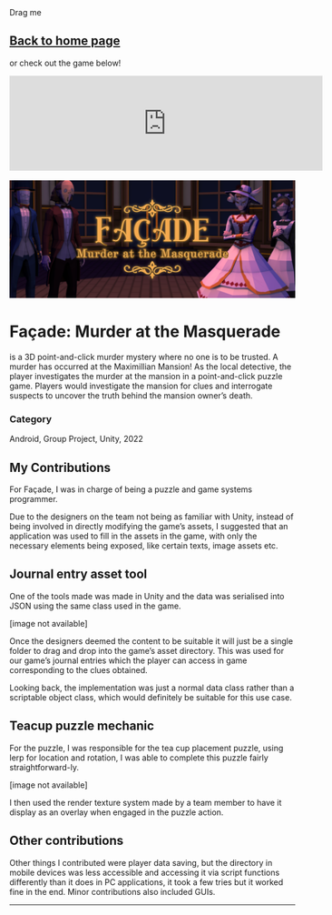 <link rel="stylesheet" href="assets/css/style.css"></link>

<div class = "left_banner"></div>
<div class = "right_banner"></div>


<!--- Directory --->
<div id="dragged" class="dragged-gamedoc-version" markdown = "1">
  <div id="draggable">Drag me</div>

## [Back to home page](index.md)

or check out the game below!

<iframe src="https://itch.io/embed/1162355?dark=true" width="552" height="167" frameborder="0"><a href="https://uowmgames.itch.io/facade-murder-at-the-masquerade">Façade: Murder At The Masquerade by UOWM Game Development, JYGL, NorthWestSouth, cosmickatsu, Nazaza, rend.exe, CalebFoo, ICH0RR, FloW75, Tan Xinyi</a></iframe>
</div>

<script>
        // Make the DIV element draggable:
        dragElement(document.getElementById("dragged"));

        function dragElement(elmnt) {
        var pos1 = 0, pos2 = 0, pos3 = 0, pos4 = 0;
        if (document.getElementById("draggable")) {
            // if present, the header is where you move the DIV from:
            document.getElementById("draggable").onmousedown = dragMouseDown;
        } else {
            // otherwise, move the DIV from anywhere inside the DIV:
            elmnt.onmousedown = dragMouseDown;
        }

        function dragMouseDown(e) {
            e = e || window.event;
            e.preventDefault();
            // get the mouse cursor position at startup:
            pos3 = e.clientX;
            pos4 = e.clientY;
            document.onmouseup = closeDragElement;
            // call a function whenever the cursor moves:
            document.onmousemove = elementDrag;
        }

        function elementDrag(e) {
            e = e || window.event;
            e.preventDefault();
            // calculate the new cursor position:
            pos1 = pos3 - e.clientX;
            pos2 = pos4 - e.clientY;
            pos3 = e.clientX;
            pos4 = e.clientY;
            // set the element's new position:
            elmnt.style.top = (elmnt.offsetTop - pos2) + "px";
            elmnt.style.left = (elmnt.offsetLeft - pos1) + "px";
        }

        function closeDragElement() {
            // stop moving when mouse button is released:
            document.onmouseup = null;
            document.onmousemove = null;
        }
        }
</script>

<img class = "project-banner" src="assets/media/images/FAC_banner.png"></img>

# Façade: Murder at the Masquerade

is a 3D point-and-click murder mystery where no one is to be trusted. A murder has occurred at the Maximillian Mansion! As the local detective, the player investigates the murder at the mansion in a point-and-click puzzle game. Players would investigate the mansion for clues and interrogate suspects to uncover the truth behind the mansion owner’s death.

### Category

Android, Group Project, Unity, 2022

## **My Contributions**

For Façade, I was in charge of being a puzzle and game systems programmer.

Due to the designers on the team not being as familiar with Unity, instead of being involved in directly modifying the game’s assets, I suggested that an application was used to fill in the assets in the game, with only the necessary elements being exposed, like certain texts, image assets etc. 

## Journal entry asset tool

One of the tools made was made in Unity and the data was serialised into JSON using the same class used in the game. 

[image not available]

Once the designers deemed the content to be suitable it will just be a single folder to drag and drop into the game’s asset directory. This was used for our game’s journal entries which the player can access in game corresponding to the clues obtained. 

Looking back, the implementation was just a normal data class rather than a scriptable object class, which would definitely be suitable for this use case.

## Teacup puzzle mechanic

For the puzzle, I was responsible for the tea cup placement puzzle, using lerp for location and rotation, I was able to complete this puzzle fairly straightforward-ly. 

[image not available]

I then used the render texture system made by a team member to have it display as an overlay when engaged in the puzzle action.

## Other contributions

Other things I contributed were player data saving, but the directory in mobile devices was less accessible and accessing it via script functions differently than it does in PC applications, it took a few tries but it worked fine in the end. Minor contributions also included GUIs.

---